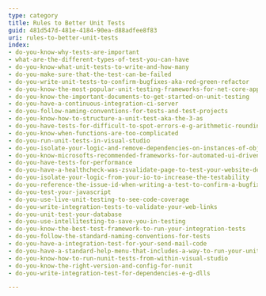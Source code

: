 ```yaml
---
type: category
title: Rules to Better Unit Tests
guid: 481d547d-481e-4184-90ea-d88adfee8f83
uri: rules-to-better-unit-tests
index:
- do-you-know-why-tests-are-important
- what-are-the-different-types-of-test-you-can-have
- do-you-know-what-unit-tests-to-write-and-how-many
- do-you-make-sure-that-the-test-can-be-failed
- do-you-write-unit-tests-to-confirm-bugfixes-aka-red-green-refactor
- do-you-know-the-most-popular-unit-testing-frameworks-for-net-core-applications
- do-you-know-the-important-documents-to-get-started-on-unit-testing
- do-you-have-a-continuous-integration-ci-server
- do-you-follow-naming-conventions-for-tests-and-test-projects
- do-you-know-how-to-structure-a-unit-test-aka-the-3-as
- do-you-have-tests-for-difficult-to-spot-errors-e-g-arithmetic-rounding-regular-expressions
- do-you-know-when-functions-are-too-complicated
- do-you-run-unit-tests-in-visual-studio
- do-you-isolate-your-logic-and-remove-dependencies-on-instances-of-objects
- do-you-know-microsofts-recommended-frameworks-for-automated-ui-driven-functional-testing
- do-you-have-tests-for-performance
- do-you-have-a-healthcheck-was-zsvalidate-page-to-test-your-website-dependencies
- do-you-isolate-your-logic-from-your-io-to-increase-the-testability
- do-you-reference-the-issue-id-when-writing-a-test-to-confirm-a-bugfix
- do-you-test-your-javascript
- do-you-use-live-unit-testing-to-see-code-coverage
- do-you-write-integration-tests-to-validate-your-web-links
- do-you-unit-test-your-database
- do-you-use-intellitesting-to-save-you-in-testing
- do-you-know-the-best-test-framework-to-run-your-integration-tests
- do-you-follow-the-standard-naming-conventions-for-tests
- do-you-have-a-integration-test-for-your-send-mail-code
- do-you-have-a-standard-help-menu-that-includes-a-way-to-run-your-unit-tests
- do-you-know-how-to-run-nunit-tests-from-within-visual-studio
- do-you-know-the-right-version-and-config-for-nunit
- do-you-write-integration-test-for-dependencies-e-g-dlls

---
```



